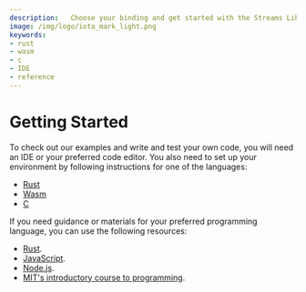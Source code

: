 ```yaml
---
description:   Choose your binding and get started with the Streams Library. 
image: /img/logo/iota_mark_light.png
keywords:
- rust
- wasm
- c
- IDE
- reference
---
```

# Getting Started

To check out our examples and write and test your own code, you will need an IDE or your preferred code editor. You also need to set up your environment by following instructions for one of the languages: 

- [Rust](./libraries/rust/getting_started.md)
- [Wasm](./libraries/wasm/getting_started.md)
- [C](./libraries/c/getting_started.md)

If you need guidance or materials for your preferred programming language, you can use the following resources:

- [Rust](https://www.rust-lang.org/learn/get-started).
- [JavaScript](https://www.w3schools.com/js/). 
- [Node.js](https://nodejs.org/en/docs/guides/). 
- [MIT's introductory course to programming](https://ocw.mit.edu/courses/intro-programming/#general).